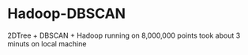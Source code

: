 # Hadoop-DBSCAN
2DTree + DBSCAN + Hadoop 
running on 8,000,000 points took about 3 minuts on local machine
